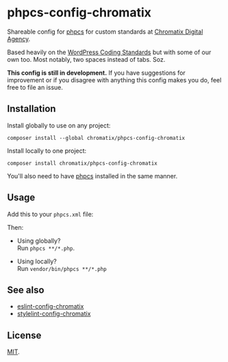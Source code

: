 # phpcs-config-chromatix

Shareable config for [phpcs](https://www.squizlabs.com/php-codesniffer) for custom standards at [Chromatix Digital Agency](https://www.chromatix.com.au).

Based heavily on the [WordPress Coding Standards](https://github.com/WordPress-Coding-Standards/WordPress-Coding-Standards) but with some of our own too. Most notably, two spaces instead of tabs. Soz.

**This config is still in development.** If you have suggestions for improvement or if you disagree with anything this config makes you do, feel free to file an issue.

## Installation

Install globally to use on any project:

    composer install --global chromatix/phpcs-config-chromatix

Install locally to one project:

    composer install chromatix/phpcs-config-chromatix

You'll also need to have [phpcs](https://www.squizlabs.com/php-codesniffer) installed in the same manner.

## Usage

Add this to your `phpcs.xml` file:

  <?xml version="1.0"?>
  <ruleset>  
    <rule ref="vendor/chromatix/phpcs-config-chromatix"/>
  </ruleset>

Then:
* Using globally?  
  Run `phpcs **/*.php`.

* Using locally?  
  Run `vendor/bin/phpcs **/*.php`

## See also

* [eslint-config-chromatix](https://github.com/ChromatixAU/eslint-config-chromatix)
* [stylelint-config-chromatix](https://github.com/ChromatixAU/stylelint-config-chromatix)

## License

[MIT](LICENSE).
